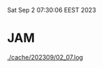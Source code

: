 Sat Sep  2 07:30:06 EEST 2023
# JAM
<a href='./cache/202309/02_07.log'>./cache/202309/02_07.log</a>
